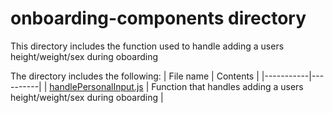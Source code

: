 # onboarding-components directory

This directory includes the function used to handle adding a users height/weight/sex during oboarding<br>

The directory includes the following:
| File name | Contents |
|-----------|----------|
| [handlePersonalInput.js](./handlePersonalInput.js/) | Function that handles adding a users height/weight/sex during oboarding |
